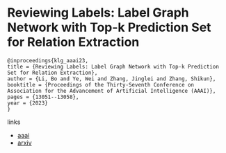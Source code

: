 # Reviewing Labels: Label Graph Network with Top-k Prediction Set for Relation Extraction

```
@inproceedings{klg_aaai23,
title = {Reviewing Labels: Label Graph Network with Top-k Prediction Set for Relation Extraction},
author = {Li, Bo and Ye, Wei and Zhang, Jinglei and Zhang, Shikun},
booktitle = {Proceedings of the Thirty-Seventh Conference on Association for the Advancement of Artificial Intelligence (AAAI)},
pages = {13051--13058},
year = {2023}
}
```

links
- [aaai](https://ojs.aaai.org/index.php/AAAI/article/view/26533)
- [arxiv](https://arxiv.org/abs/2212.14270)
